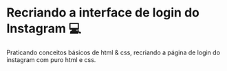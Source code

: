 # Recriando a interface de login do Instagram :computer:



Praticando conceitos básicos de html & css, recriando a página de login do instagram com puro html e css.